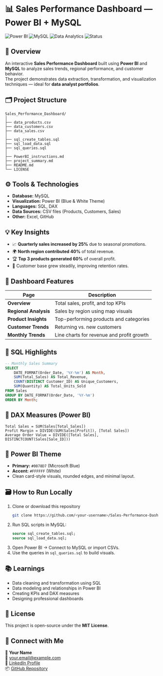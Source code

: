 # 📊 Sales Performance Dashboard — Power BI + MySQL

![Power BI](https://img.shields.io/badge/Power%20BI-Data%20Visualization-yellow)
![MySQL](https://img.shields.io/badge/MySQL-Database-blue)
![Data Analytics](https://img.shields.io/badge/Domain-Data%20Analytics-green)
![Status](https://img.shields.io/badge/Project%20Type-End--to--End-success)

## 🧠 Overview
An interactive **Sales Performance Dashboard** built using **Power BI** and **MySQL** to analyze sales trends, regional performance, and customer behavior.  
The project demonstrates data extraction, transformation, and visualization techniques — ideal for **data analyst portfolios**.

## 🗂️ Project Structure
```
Sales_Performance_Dashboard/
│
├── data_products.csv
├── data_customers.csv
├── data_sales.csv
│
├── sql_create_tables.sql
├── sql_load_data.sql
├── sql_queries.sql
│
├── PowerBI_instructions.md
├── project_summary.md
├── README.md
└── LICENSE
```

## ⚙️ Tools & Technologies
- **Database:** MySQL  
- **Visualization:** Power BI (Blue & White Theme)  
- **Languages:** SQL, DAX  
- **Data Sources:** CSV files (Products, Customers, Sales)  
- **Other:** Excel, GitHub  

## 💡 Key Insights
- 📈 **Quarterly sales increased by 25%** due to seasonal promotions.  
- 🌍 **North region contributed 40%** of total revenue.  
- 🏆 **Top 3 products generated 60%** of overall profit.  
- 👥 Customer base grew steadily, improving retention rates.

## 🧩 Dashboard Features
| Page | Description |
|------|--------------|
| **Overview** | Total sales, profit, and top KPIs |
| **Regional Analysis** | Sales by region using map visuals |
| **Product Insights** | Top-performing products and categories |
| **Customer Trends** | Returning vs. new customers |
| **Monthly Trends** | Line charts for revenue and profit growth |

## 🧠 SQL Highlights
```sql
-- Monthly Sales Summary
SELECT 
    DATE_FORMAT(Order_Date, '%Y-%m') AS Month,
    SUM(Total_Sales) AS Total_Revenue,
    COUNT(DISTINCT Customer_ID) AS Unique_Customers,
    SUM(Quantity) AS Total_Units_Sold
FROM Sales
GROUP BY DATE_FORMAT(Order_Date, '%Y-%m')
ORDER BY Month;
```

## 🧾 DAX Measures (Power BI)
```DAX
Total Sales = SUM(Sales[Total_Sales])
Profit Margin = DIVIDE(SUM(Sales[Profit]), [Total Sales])
Average Order Value = DIVIDE([Total Sales], DISTINCTCOUNT(Sales[Sale_ID]))
```

## 🎨 Power BI Theme
- **Primary:** `#0078D7` (Microsoft Blue)  
- **Accent:** `#FFFFFF` (White)  
- Clean card-style visuals, rounded edges, and minimal layout.

## 🗃️ How to Run Locally
1. Clone or download this repository  
   ```bash
   git clone https://github.com/<your-username>/Sales-Performance-Dashboard.git
   ```
2. Run SQL scripts in MySQL:
   ```sql
   source sql_create_tables.sql;
   source sql_load_data.sql;
   ```
3. Open Power BI → Connect to MySQL or import CSVs.  
4. Use the queries in `sql_queries.sql` to build visuals.

## 📚 Learnings
- Data cleaning and transformation using SQL  
- Data modeling and relationships in Power BI  
- Creating KPIs and DAX measures  
- Designing professional dashboards  

## 🧾 License
This project is open-source under the **MIT License**.

## 🔗 Connect with Me
👤 **Your Name**  
📧 your.email@example.com  
💼 [LinkedIn Profile](https://www.linkedin.com/in/your-link/)  
📦 [GitHub Repository](https://github.com/<your-username>/Sales-Performance-Dashboard)
